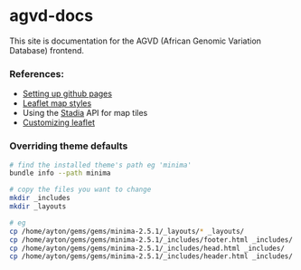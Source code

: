 # agvd-docs
This site is documentation for the AGVD (African Genomic Variation Database) frontend.


### References:

 - [Setting up github pages](https://github.com/tomcam/least-github-pages)
 - [Leaflet map styles](https://leaflet-extras.github.io/leaflet-providers/preview/)
 - Using the [Stadia](https://client.stadiamaps.com/dashboard/#/property/28053/) API for map tiles
 - [Customizing leaflet](https://leafletjs.com/reference.html)


### Overriding theme defaults

```bash 
# find the installed theme's path eg 'minima'
bundle info --path minima

# copy the files you want to change
mkdir _includes
mkdir _layouts

# eg
cp /home/ayton/gems/gems/minima-2.5.1/_layouts/* _layouts/
cp /home/ayton/gems/gems/minima-2.5.1/_includes/footer.html _includes/
cp /home/ayton/gems/gems/minima-2.5.1/_includes/head.html _includes/
cp /home/ayton/gems/gems/minima-2.5.1/_includes/header.html _includes/
```